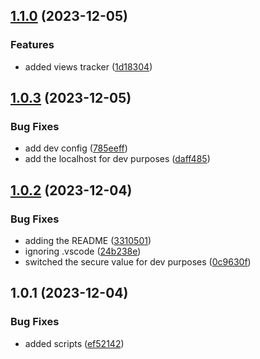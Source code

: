 

## [1.1.0](https://github.com/k3yboardnerd/kbnblog-api/compare/1.0.3...1.1.0) (2023-12-05)


### Features

* added views tracker ([1d18304](https://github.com/k3yboardnerd/kbnblog-api/commit/1d18304bd47c9ca7b506eff54c53ec4a4461df32))

## [1.0.3](https://github.com/k3yboardnerd/kbnblog-api/compare/1.0.2...1.0.3) (2023-12-05)


### Bug Fixes

* add dev config ([785eeff](https://github.com/k3yboardnerd/kbnblog-api/commit/785eeffeaa872d5f10665aa620a154e3ae272fa3))
* add the localhost for dev purposes ([daff485](https://github.com/k3yboardnerd/kbnblog-api/commit/daff4850355ca6eb4cfcb42272629bdb09f7561f))

## [1.0.2](https://github.com/k3yboardnerd/kbnblog-api/compare/1.0.1...1.0.2) (2023-12-04)


### Bug Fixes

* adding the README ([3310501](https://github.com/k3yboardnerd/kbnblog-api/commit/33105013828b4ea11add3f2bbb2b7683b697fa38))
* ignoring .vscode ([24b238e](https://github.com/k3yboardnerd/kbnblog-api/commit/24b238ea42d12eab5cbd20a59019361f871370d7))
* switched the secure value for dev purposes ([0c9630f](https://github.com/k3yboardnerd/kbnblog-api/commit/0c9630fd8692ee3d66091cb8f52f3a959c4d88fa))

## 1.0.1 (2023-12-04)


### Bug Fixes

* added scripts ([ef52142](https://github.com/k3yboardnerd/kbnblog-api/commit/ef52142df1b479d9e605de42485f1f40fdac4ec0))
